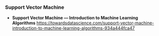 ### Support Vector Machine
* **Support Vector Machine — Introduction to Machine Learning Algorithms**
https://towardsdatascience.com/support-vector-machine-introduction-to-machine-learning-algorithms-934a444fca47  
  
  
